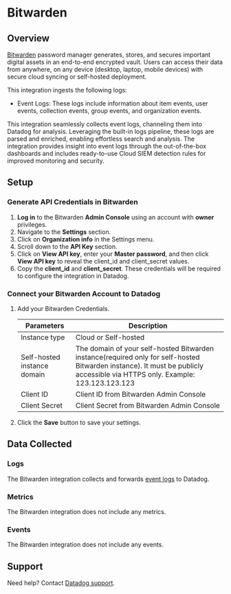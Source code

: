 # Bitwarden

## Overview

[Bitwarden][1] password manager generates, stores, and secures important digital assets in an end-to-end encrypted vault. Users can access their data from anywhere, on any device (desktop, laptop, mobile devices) with secure cloud syncing or self-hosted deployment.

This integration ingests the following logs:

- Event Logs: These logs include information about item events, user events, collection events, group events, and organization events.

This integration seamlessly collects event logs, channeling them into Datadog for analysis. Leveraging the built-in logs pipeline, these logs are parsed and enriched, enabling effortless search and analysis. The integration provides insight into event logs through the out-of-the-box dashboards and includes ready-to-use Cloud SIEM detection rules for improved monitoring and security.

## Setup

### Generate API Credentials in Bitwarden

1. **Log in** to the Bitwarden **Admin Console** using an account with **owner** privileges.
2. Navigate to the **Settings** section.
3. Click on **Organization info** in the Settings menu.
4. Scroll down to the **API Key** section.
5. Click on **View API key**, enter your **Master password**, and then click **View API key** to reveal the client_id and client_secret values.
6. Copy the **client_id** and **client_secret**. These credentials will be required to configure the integration in Datadog.

### Connect your Bitwarden Account to Datadog

1. Add your Bitwarden Credentials.

    | Parameters                            | Description                                                  |
    | ------------------------------------- | ------------------------------------------------------------ |
    | Instance type                         | Cloud or Self-hosted                                         |
    | Self-hosted instance domain           | The domain of your self-hosted Bitwarden instance(required only for self-hosted Bitwarden instance). It must be publicly accessible via HTTPS only. Example: 123.123.123.123                                |
    | Client ID                             | Client ID from Bitwarden Admin Console                       |
    | Client Secret                         | Client Secret from Bitwarden Admin Console                   |

2. Click the **Save** button to save your settings.

## Data Collected

### Logs

The Bitwarden integration collects and forwards [event logs][3] to Datadog.

### Metrics

The Bitwarden integration does not include any metrics.

### Events

The Bitwarden integration does not include any events.

## Support

Need help? Contact [Datadog support][2].

[1]: https://bitwarden.com/
[2]: https://docs.datadoghq.com/help/
[3]: https://bitwarden.com/help/event-logs/
